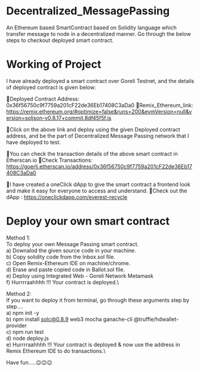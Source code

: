 # Decentralized_MessagePassing
An Ethereum based SmartContract based on Solidity language which transfer message to node in a decentralized manner.
Go through the below steps to checkout deployed smart contract.

# Working of Project
I have already deployed a smart contract over Goreli Testnet, and the details of deployed contract is given below:

📌Deployed Contract Address: 0x36f56750c9f7759a201cF22de36Eb17408C3aDa0
🔗Remix_Ethereum_link: https://remix.ethereum.org/#optimize=false&runs=200&evmVersion=null&version=soljson-v0.8.17+commit.8df45f5f.js

📌Click on the above link and deploy using the given Deployed contract address, and be the part of Decentralized Message Passing network that I have deployed to test.

📌You can check the transaction details of the above smart contract in Etherscan.io
🔗Check Transactions: https://goerli.etherscan.io/address/0x36f56750c9f7759a201cF22de36Eb17408C3aDa0
   
📌I have created a oneClick dApp to give the smart contract a frontend look and make it easy for everyone to access and understand.
🔗Check out the dApp : https://oneclickdapp.com/everest-recycle


# Deploy your own smart contract 
Method 1:\
To deploy your own Message Passing smart contract.\
  a) Downalod the given source code in your machine.\
  b) Copy solidity code from the Inbox.sol file. \
  c) Open Remix-Ethereum IDE on machine/chrome. \
  d) Erase and paste copied code in Ballot.sol file. \
  e) Deploy using Integrated Web - Goreli Network Metamask \
  f) Hurrrraahhhh !!! Your contract is deployed.\
 
 Method 2:\
 If you want to deploy it from terminal, go through these arguments step by step....\
   a) npm init -y\
   b) npm install solc@0.8.9 web3 mocha ganache-cli @truffle/hdwallet-provider\
   c) npm run test\
   d) node deploy.js \
   e) Hurrrraahhhh !!! Your contract is deployed & now use the address in Remix Ethereum IDE to do transactions.\

 Have fun.....😉😉😉
 
